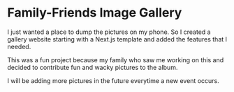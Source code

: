 # Family-Friends Image Gallery

I just wanted a place to dump the pictures on my phone. So I created a gallery website starting with a Next.js template and added the features that I needed.

This was a fun project because my family who saw me working on this and decided to contribute fun and wacky pictures to the album.

I will be adding more pictures in the future everytime a new event occurs.
